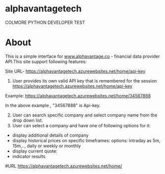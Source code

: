 # alphavantagetech
COLMORE PYTHON DEVELOPER TEST

# About
 This is a simple interface for www.alphavantage.co - financial data provider API.This site support following features: 
 
 Site URL- https://alphavantagetech.azurewebsites.net/home/api-key
 
1. User provides its own valid API key that is remembered for the session 
https://alphavantagetech.azurewebsites.net/home/api-key

Example: https://alphavantagetech.azurewebsites.net/home/34567888

In the above example , "34567888" is Api-key.


2. User can search specific company and select company name  from the drop down list.
3. User can select a company and have one of following options for it: 
- display additional details of company
- display historical prices on specific timeframes: 
        options: intraday as 5m, 15m,.., daily or weekly or monthly 
- display current quote: 
- indicator results   
 
 
#URL
https://alphavantagetech.azurewebsites.net/home/
